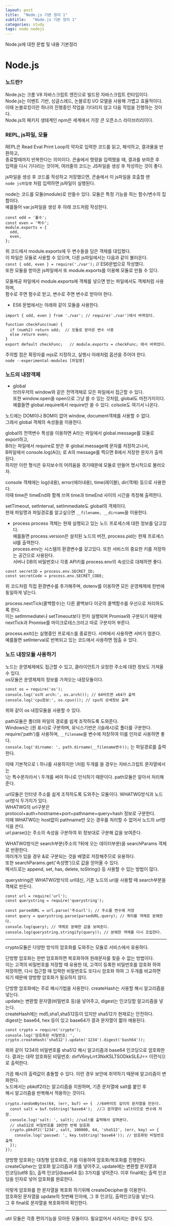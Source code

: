 ```yaml
---
layout: post
title:  "Node.js 기본 정리 1"
subtitle:   "Node.js 기본 정리 1"
categories: study
tags: node nodejs
---
```


Node.js에 대한 문법 및 내용 기본정리

# Node.js

### 노드란?

Node.js는 크롬 V8 자바스크립트 엔진으로 빌드된 자바스크립트 런타임이다.  
Node.js는 이벤트 기반, 싱글스레드, 논블로킹 I/O 모델을 사용해 가볍고 효율적이다.  
이때 논블로킹이란 하나의 진행중인 작업을 기다리지 않고 다음 작업을 진행하는 것이다.  
Node.js의 패키지 생태계인 npm은 세계에서 가장 큰 오픈소스 라이브러리이다.  

### REPL, js파일, 모듈

REPL은 Read Eval Print Loop의 약자로 입력한 코드를 읽고, 해석하고, 결과물을 반환하고,  
종료할때까지 반복한다는 의미이다. 콘솔에서 명령을 입력했을 때, 결과를 보여준 후  
입력을 다시 기다리는 것이며, 여러줄의 코드는 JS파일을 생성 후 작성하는 것이 좋다.

js파일을 생성 후 코드를 작성하고 저장했으면, 콘솔에서 이 js파일을 호출할 땐  
`node js파일명` 처럼 입력하면 js파일이 실행된다.  

node는 코드를 모듈(module)로 만들수 있다. 모듈은 특정 기능을 하는 함수/변수의 집합이다.  
예를들어 var.js파일을 생성 후 아래 코드처럼 작성한다.
~~~
const odd = '홀수';
const even = '짝수';
module.exports = {
  odd,
  even,
};
~~~
위 코드에서 module.exports에 두 변수들을 담은 객체를 대입했다.  
이 파일은 모듈로 사용할 수 있으며, 다른 js파일에서는 다음과 같이 불러온다.  
`const { odd, even } = require('./var');` // ES6문법으로 작성했다.  
또한 모듈을 받아온 js파일에서 또 module.exports를 이용해 모듈로 만들 수 있다.  

모듈제공 파일에서 module.exports에 객체를 넣으면 받는 파일에서도 객체처럼 사용하며,  
함수로 주면 함수로 받고, 변수로 주면 변수로 받아야 한다.  

* ES6 문법에서는 아래와 같이 모듈을 사용한다.  
~~~
import { odd, even } from './var'; // require('./var')에서 바뀌었다.

function checkFunc(num) {
  if (num%2) return odd;  // 모듈로 받아온 변수 사용
  else return even;
}
export default checkFunc;   // module.exports = checkFunc; 에서 바뀌었다.
~~~
주의할 점은 확장자를 mjs로 지정하고, 실행시 아래처럼 옵션을 주어야 한다.  
`node --experimental-modules [파일명]`  

### 노드의 내장객체

* global  
브라우저의 window와 같은 전역객체로 모든 파일에서 접근할 수 있다.  
또한 window.open을 open으로 그냥 쓸 수 있는 것처럼, global도 마찬가지이다.  
예를들면 global.require에서 require만 쓸 수 있다. colsole도 여기서 나온다.  

노드에는 DOM이나 BOM이 없어 window, document객체를 사용할 수 없다.  
그래서 global 객체의 속성들을 이용한다.  

global의 전역변수 특성을 이용하면 A라는 파일에서 global.message를 모듈로 export하고,  
B라는 파일에서 require로 받은 후 global.message에 문자를 저장하고나서,  
B파일에서 console.log(A()); 로 A의 message를 찍으면 B에서 저장한 문자가 출력된다.  
하지만 이런 형식은 유지보수의 어려움을 겪기때문에 모듈로 만들어 명시적으로 불러오자.  

console 객체에는 log(내용), error(에러내용), time(레이블), dir(객체) 등으로 사용한다.  
이때 time은 timeEnd와 함께 쓰여 time과 timeEnd 사이의 시간을 측정해 출력한다.  

setTimeout, setInterval, setImmediate도 global의 객체이다.  
현재 파일명과 파일경로를 알고싶으면 `__filename, __dirname`을 이용한다.  

* process
process 객체는 현재 실행되고 있는 노드 프로세스에 대한 정보를 담고있다.  
예를들면 process.version은 설치된 노드의 버전, process.pid는 현재 프로세스 id를 출력한다.  
process.env는 시스템의 환경변수를 갖고있다. 또한 서비스의 중요한 키를 저장하는 공간으로 사용된다.  
서버나 DB의 비밀번호나 각종 API키를 process.env의 속성으로 대체하면 좋다.  
~~~
const secretID = process.env.SECRET_ID;
const secretCode = process.env.SECRET_CODE;
~~~
위 코드처럼 직접 환경변수를 추가해주며, dotenv를 이용하면 모든 운영체제에 한번에 동일하게 넣는다.  

process.nextTick(콜백함수)는 다른 콜백보다 이곳의 콜백함수를 우선으로 처리하도록 한다.  
이는 setImmediate나 setTimeout보다 먼저 실행되며 Promise와 구분되기 때문에  
nextTick과 Promise를 마이크로테스크라고 따로 구분지어 부른다.  

process.exit()는 실행중인 프로세스를 종료한다. 서버에서 사용하면 서버가 멈춘다.  
예를들면 setInterval로 반복되고 있는 코드에서 사용하면 멈출 수 있다.  

### 노드 내장모듈 사용하기

노드는 운영체제에도 접근할 수 있고, 클라이언트가 요청한 주소에 대한 정보도 가져올 수 있다.  
os모듈은 운영체제의 정보를 가져오는 내장모듈이다.  
~~~
const os = require('os');
console.log('os의 arch:', os.arch()); // 64비트면 x64가 출력
console.log('cpu정보:', os.cpus()); // cpu의 상세정보 출력
~~~
위와 같이 os 내장모듈을 사용할 수 있다.

path모듈은 폴더와 파일의 경로를 쉽게 조작하도록 도와준다.  
Windows는 \(원 표시)로 구분하며, 유닉스기반은 /(슬래시)로 폴더를 구분한다.  
require('path')를 사용하며, `__filename`을 변수에 저장하여 이를 인자로 사용하면 좋다.  
`console.log('dirname: ', path.dirname(__filename변수));` 는 파일경로를 출력한다.  

이때 기본적으로 \ 하나를 사용하지만 \\처럼 두개를 쓸 경우는 자바스크립트 문자열에서는  
\는 특수문자라서 \\ 두개를 써야 하나로 인식하기 때문이다. path모듈은 알아서 처리해준다.  

url모듈은 인터넷 주소를 쉽게 조작하도록 도와주는 모듈이다. WHATWG방식과 노드 url방식 두가지가 있다.  
WHATWG의 url구분은 protocol+auth+hostname+port+pathname+query+hash 정보로 구분한다.  
이때 WHATWG는 host없이 pathname만 오는 경우를 처리할 수 없어서 노드의 url방식을 쓴다.  
url.parse()는 주소의 속성을 구분하여 위 정보대로 구분해 값을 보여준다.  

WHATWG방식은 search부분(주소의 ?뒤에 오는 데이터부분)을 searchParams 객체로 반환한다.  
여러개가 있을 경우 &로 구분되는 것을 배열로 저장해주므로 유용하다.  
또한 searchParams.get('속성명')으로 값을 얻어올 수 있다.  
메서드로는 append, set, has, delete, toString() 등 사용할 수 있는 방법이 많다.  

querystring은 WHATWG방식의 url대신, 기존 노드의 url을 사용할 때 search부분을 객체로 만든다.  
~~~
const url = require('url');
const querystring = require('querystring');

const parsedURL = url.parse('주소url'); // 주소를 변수에 저장
const query = querystring.parse(parsedURL.query); // 쿼리를 객체로 분해한다.
console.log(query); // 객체로 분해한 값을 보여준다.
console.log(querystring.stringify(query)); // 분해한 객체를 다시 조립한다.
~~~

---

crypto모듈은 다양한 방식의 암호화를 도와주는 모듈로 서비스에서 유용하다.  

단방향 암호화는 한번 암호화하면 복호화하여 원래문자를 찾을 수 없는 방법이다.  
이는 고객의 비밀번호를 저장할 때 유용한 데, 고객이 등록한 비밀번호를 암호화 하여  
저장하면, 다시 접근할 때 입력한 비밀번호도 또다시 암호화 하여 그 두개를 비교하면  
되기 때문에 양방향 암호화가 필요하지 않다.  

단방향 암호화에는 주로 해시기법을 사용한다. createHash는 사용할 해시 알고리즘을 넣는다.  
update는 변환할 문자열(비밀번호 등)을 넣어주고, digest는 인코딩할 알고리즘을 넣는다.  
createHash에는 md5,sha1,sha512등이 있지만 sha512가 현재로는 안전하다.  
digest는 base64, hex 등이 있고 base64가 결과 문자열이 짧아 애용된다.  
~~~
const crypto = require('crypto');
console.log('암호화된 비밀번호: ', crypto.createHash('sha512').update('1234').digest('bash64'));
~~~
위와 같이 1234의 비밀번호를 sha512 해시 알고리즘과 base64 인코딩으로 암호화한다.
결과는 대략 암호화된 비밀번호: dvfV6nyLrrt3NxKSLTSODkkSLEJ== 이런식으로 출력한다.

가끔 해시의 출력값이 충돌할 수 있다. 이런 경우 보안에 취약하기 때문에 알고리즘이 변화한다.  
노드에서는 pbkdf2라는 알고리즘을 지원하며, 기존 문자열에 salt를 붙인 후  
해시 알고리즘을 반복해서 적용하는 것이다.  
~~~
crypto.randomBytes(64, (err, buf) => {  //64바이트 길이의 문자열을 만든다.
  const salt = buf.toString('base64');  //그 문자열이 salt이므로 변수에 저장.
  console.log('salt: ', salt); //salt를 출력해서 살펴본다.
  // sha512로 비밀번호를 10만번 반복 암호화
  crypto.pbkdf2('1234', salt, 100000, 64, 'sha512', (err, key) => {
    console.log('passwd: ', key.toString('base64')); // 암호화된 비밀번호 출력
  });
});
~~~

양방향 암호화는 대칭형 암호화로, 키를 이용하여 암호화/복호화를 진행한다.  
createCipher는 암호화 알고리즘과 키를 넣어주고, update에는 변환할 문자열과  
인코딩(utf8 등), 출력 인코딩(base64 등) 3가지를 넣어준다.
이후 final에는 출력 인코딩을 인자로 넣어 암호화를 완료한다.

이렇게 암호화를 한 문자열을 복호화 하기위해 createDecipher을 이용한다.  
암호화된 문자열을 update의 첫번째 인자에, 그 후 인코딩, 출력인코딩을 넣는다.  
그 후 final로 문자열을 복호화하여 확인한다.

---

util 모듈은 각종 편의기능을 모아둔 모듈이다. 필요없어서 사라지는 경우도 있다.  
